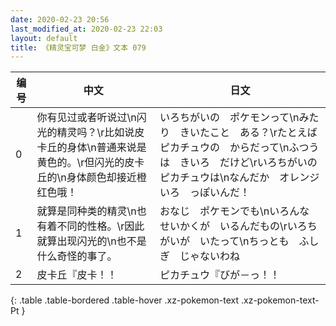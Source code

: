 ```yaml
---
date: 2020-02-23 20:56
last_modified_at: 2020-02-23 22:03
layout: default
title: 《精灵宝可梦 白金》文本 079
---
```

| 编号 | 中文 | 日文 |
| ---- | ---- | ---- |
| 0 | 你有见过或者听说过\n闪光的精灵吗？\r比如说皮卡丘的身体\n普通来说是黄色的。\r但闪光的皮卡丘的\n身体颜色却接近橙红色哦！ | いろちがいの　ポケモンって\nみたり　きいたこと　ある？\rたとえば　ピカチュウの　からだって\nふつうは　きいろ　だけど\rいろちがいの　ピカチュウは\nなんだか　オレンジいろ　っぽいんだ！ |
| 1 | 就算是同种类的精灵\n也有着不同的性格。\r因此就算出现闪光的\n也不是什么奇怪的事了。 | おなじ　ポケモンでも\nいろんな　せいかくが　いるんだもの\rいろちがいが　いたって\nちっとも　ふしぎ　じゃないわね |
| 2 | 皮卡丘『皮卡！！ | ピカチュウ『びが－っ！！ |
{: .table .table-bordered .table-hover .xz-pokemon-text .xz-pokemon-text-Pt }